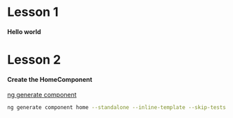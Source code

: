 # Lesson 1
#### Hello world

# Lesson 2
#### Create the HomeComponent

[ng generate component](https://angular.io/cli/generate#component-command)
```bash
ng generate component home --standalone --inline-template --skip-tests
```
